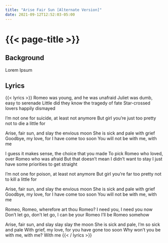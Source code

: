```yaml
---
title: "Arise Fair Sun [Alternate Version]"
date: 2021-09-12T12:52:03-05:00
---
```

# {{< page-title >}}

## Background
Lorem Ipsum

## Lyrics
{{< lyrics >}}
Romeo was young, and he was unafraid
Juliet was dumb, easy to serenade
Little did they know the tragedy of fate
Star-crossed lovers happily dismayed

I’m not one for suicide, at least not anymore
But girl you’re just too pretty not to die a little for

Arise, fair sun, and slay the envious moon
She is sick and pale with grief
Goodbye, my love, for I have come too soon
You will not be with me, with me

I guess it makes sense, the choice that you made
To pick Romeo who loved, over Romeo who was afraid
But that doesn’t mean I didn’t want to stay
I just have some priorities to get straight

I’m not one for poison, at least not anymore
But girl you’re far too pretty not to kill a little for

Arise, fair sun, and slay the envious moon
She is sick and pale with grief
Goodbye, my love, for I have come too soon
You will not be with me, with me

Romeo, Romeo, wherefore art thou Romeo?
I need you, I need you now
Don’t let go, don’t let go, I can be your Romeo
I’ll be Romeo somehow

Arise, fair sun, and slay slay slay the moon
She is sick and pale, I’m so sick and pale
With grief, my love, for you have gone too soon
Why won’t you be with me, with me?
With me
{{< / lyrics >}}
